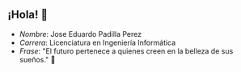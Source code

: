## ¡Hola! 👋

- *Nombre*:  Jose Eduardo Padilla Perez
- *Carrera*: Licenciatura en Ingeniería  Informática
- *Frase*: "El futuro pertenece a quienes creen en la belleza de sus sueños." 🌟
